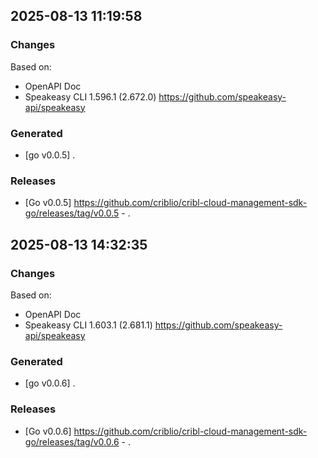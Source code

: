 

## 2025-08-13 11:19:58
### Changes
Based on:
- OpenAPI Doc  
- Speakeasy CLI 1.596.1 (2.672.0) https://github.com/speakeasy-api/speakeasy
### Generated
- [go v0.0.5] .
### Releases
- [Go v0.0.5] https://github.com/criblio/cribl-cloud-management-sdk-go/releases/tag/v0.0.5 - .

## 2025-08-13 14:32:35
### Changes
Based on:
- OpenAPI Doc  
- Speakeasy CLI 1.603.1 (2.681.1) https://github.com/speakeasy-api/speakeasy
### Generated
- [go v0.0.6] .
### Releases
- [Go v0.0.6] https://github.com/criblio/cribl-cloud-management-sdk-go/releases/tag/v0.0.6 - .